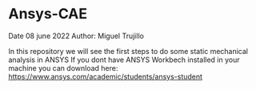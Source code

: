 # Ansys-CAE

Date 08 june 2022
Author: Miguel Trujillo

In this repository we will see the first steps to do some static mechanical analysis in ANSYS
If you dont have ANSYS Workbech installed in your machine you can download here: https://www.ansys.com/academic/students/ansys-student

